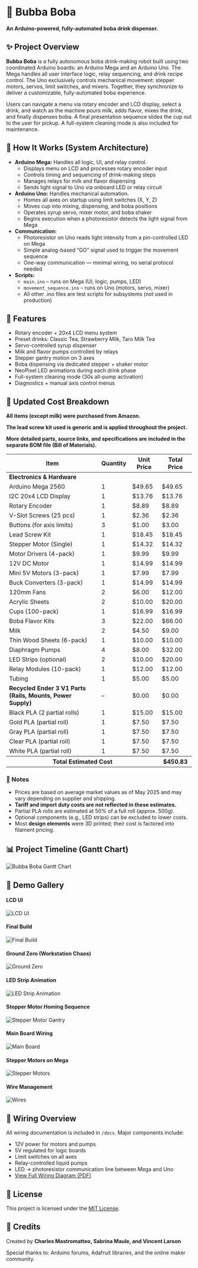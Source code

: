 
</head>
<body>

<h1>🧋 Bubba Boba</h1>
<p><strong>An Arduino-powered, fully-automated boba drink dispenser.</strong></p>

<div class="section">
  <h2>✨ Project Overview</h2>
  <p><strong>Bubba Boba</strong> is a fully autonomous boba drink-making robot built using two coordinated Arduino boards: an Arduino Mega and an Arduino Uno. The Mega handles all user interface logic, relay sequencing, and drink recipe control. The Uno exclusively controls mechanical movement: stepper motors, servos, limit switches, and mixers. Together, they synchronize to deliver a customizable, fully-automated boba experience.</p>
  <p>Users can navigate a menu via rotary encoder and LCD display, select a drink, and watch as the machine pours milk, adds flavor, mixes the drink, and finally dispenses boba. A final presentation sequence slides the cup out to the user for pickup. A full-system cleaning mode is also included for maintenance.</p>
</div>

<div class="section">
  <h2>🧠 How It Works (System Architecture)</h2>
  <ul>
    <li><strong>Arduino Mega:</strong> Handles all logic, UI, and relay control.
      <ul>
        <li>Displays menu on LCD and processes rotary encoder input</li>
        <li>Controls timing and sequencing of drink-making steps</li>
        <li>Manages relays for milk and flavor dispensing</li>
        <li>Sends light signal to Uno via onboard LED or relay circuit</li>
      </ul>
    </li>
    <li><strong>Arduino Uno:</strong> Handles mechanical automation.
      <ul>
        <li>Homes all axes on startup using limit switches (X, Y, Z)</li>
        <li>Moves cup into mixing, dispensing, and boba positions</li>
        <li>Operates syrup servo, mixer motor, and boba shaker</li>
        <li>Begins execution when a photoresistor detects the light signal from Mega</li>
      </ul>
    </li>
    <li><strong>Communication:</strong>
      <ul>
        <li>Photoresistor on Uno reads light intensity from a pin-controlled LED on Mega</li>
        <li>Simple analog-based “GO” signal used to trigger the movement sequence</li>
        <li>One-way communication — minimal wiring, no serial protocol needed</li>
      </ul>
    </li>
    <li><strong>Scripts:</strong>
      <ul>
        <li><code>main.ino</code> – runs on Mega (UI, logic, pumps, LED)</li>
        <li><code>movement_sequence.ino</code> – runs on Uno (motors, servo, mixer)</li>
        <li>All other .ino files are test scripts for subsystems (not used in production)</li>
      </ul>
    </li>
  </ul>
</div>

<div class="section">
  <h2>🧰 Features</h2>
  <ul>
    <li>Rotary encoder + 20x4 LCD menu system</li>
    <li>Preset drinks: Classic Tea, Strawberry Milk, Taro Milk Tea</li>
    <li>Servo-controlled syrup dispenser</li>
    <li>Milk and flavor pumps controlled by relays</li>
    <li>Stepper gantry motion on 3 axes</li>
    <li>Boba dispensing via dedicated stepper + shaker motor</li>
    <li>NeoPixel LED animations during each drink phase</li>
    <li>Full-system cleaning mode (30s all-pump activation)</li>
    <li>Diagnostics + manual axis control menus</li>
  </ul>
</div>

<div class="section">
  <h2>💸 Updated Cost Breakdown</h2>
  <p><strong>All items (except milk) were purchased from Amazon.</strong></p>
  <p><strong>The lead screw kit used is generic and is applied throughout the project.</strong></p>
  <p><strong>More detailed parts, source links, and specifications are included in the separate BOM file (Bill of Materials).</strong></p>

  <table>
    <thead>
      <tr><th>Item</th><th>Quantity</th><th>Unit Price</th><th>Total Price</th></tr>
    </thead>
    <tbody>
      <tr><td><strong>Electronics & Hardware</strong></td><td></td><td></td><td></td></tr>
      <tr><td>Arduino Mega 2560</td><td>1</td><td>$49.65</td><td>$49.65</td></tr>
      <tr><td>I2C 20x4 LCD Display</td><td>1</td><td>$13.76</td><td>$13.76</td></tr>
      <tr><td>Rotary Encoder</td><td>1</td><td>$8.89</td><td>$8.89</td></tr>
      <tr><td>V-Slot Screws (25 pcs)</td><td>1</td><td>$2.36</td><td>$2.36</td></tr>
      <tr><td>Buttons (for axis limits)</td><td>3</td><td>$1.00</td><td>$3.00</td></tr>
      <tr><td>Lead Screw Kit</td><td>1</td><td>$18.45</td><td>$18.45</td></tr>
      <tr><td>Stepper Motor (Single)</td><td>1</td><td>$14.32</td><td>$14.32</td></tr>
      <tr><td>Motor Drivers (4-pack)</td><td>1</td><td>$9.99</td><td>$9.99</td></tr>
      <tr><td>12V DC Motor</td><td>1</td><td>$14.99</td><td>$14.99</td></tr>
      <tr><td>Mini 5V Motors (3-pack)</td><td>1</td><td>$7.99</td><td>$7.99</td></tr>
      <tr><td>Buck Converters (3-pack)</td><td>1</td><td>$14.99</td><td>$14.99</td></tr>
      <tr><td>120mm Fans</td><td>2</td><td>$6.00</td><td>$12.00</td></tr>
      <tr><td>Acrylic Sheets</td><td>2</td><td>$10.00</td><td>$20.00</td></tr>
      <tr><td>Cups (100-pack)</td><td>1</td><td>$16.99</td><td>$16.99</td></tr>
      <tr><td>Boba Flavor Kits</td><td>3</td><td>$22.00</td><td>$66.00</td></tr>
      <tr><td>Milk</td><td>2</td><td>$4.50</td><td>$9.00</td></tr>
      <tr><td>Thin Wood Sheets (6-pack)</td><td>1</td><td>$10.00</td><td>$10.00</td></tr>
      <tr><td>Diaphragm Pumps</td><td>4</td><td>$8.00</td><td>$32.00</td></tr>
      <tr><td>LED Strips (optional)</td><td>2</td><td>$10.00</td><td>$20.00</td></tr>
      <tr><td>Relay Modules (10-pack)</td><td>1</td><td>$12.00</td><td>$12.00</td></tr>
      <tr><td>Tubing</td><td>1</td><td>$5.00</td><td>$5.00</td></tr>
      <tr><td><strong>Recycled Ender 3 V1 Parts (Rails, Mounts, Power Supply)</strong></td><td>–</td><td>$0.00</td><td>$0.00</td></tr>
      <tr><td>Black PLA (2 partial rolls)</td><td>1</td><td>$15.00</td><td>$15.00</td></tr>
      <tr><td>Gold PLA (partial roll)</td><td>1</td><td>$7.50</td><td>$7.50</td></tr>
      <tr><td>Gray PLA (partial roll)</td><td>1</td><td>$7.50</td><td>$7.50</td></tr>
      <tr><td>Clear PLA (partial roll)</td><td>1</td><td>$7.50</td><td>$7.50</td></tr>
      <tr><td>White PLA (partial roll)</td><td>1</td><td>$7.50</td><td>$7.50</td></tr>
      <tr><th colspan="3">Total Estimated Cost</th><th>$450.83</th></tr>
    </tbody>
  </table>

  <h3>📝 Notes</h3>
  <ul>
    <li>Prices are based on average market values as of May 2025 and may vary depending on supplier and shipping.</li>
    <li><strong>Tariff and import duty costs are not reflected in these estimates.</strong></li>
    <li>Partial PLA rolls are estimated at 50% of a full roll (approx. 500g).</li>
    <li>Optional components (e.g., LED strips) can be excluded to lower costs.</li>
    <li>Most <strong>design elements</strong> were 3D printed; their cost is factored into filament pricing.</li>
  </ul>
</div>

<div class="section">
  <h2>📊 Project Timeline (Gantt Chart)</h2>
  <img src="Images/Boba Machine Gantt Chart.png" alt="Bubba Boba Gantt Chart">
</div>

<div class="section">
  <h2>📸 Demo Gallery</h2>
  <div>
    <h4>LCD UI</h4>
    <img src="Images/LCD UI.jpeg" alt="LCD UI">
    <h4>Final Build</h4>
    <img src="Images/finalbuild.jpg" alt="Final Build">
    <h4>Ground Zero (Workstation Chaos)</h4>
    <img src="Images/mess.jpeg" alt="Ground Zero">
    <h4>LED Strip Animation</h4>
    <img src="Images/LED Animation.gif" alt="LED Strip Animation">
    <h4>Stepper Motor Homing Sequence</h4>
    <img src="Images/Homing Sequence.gif" alt="Stepper Motor Gantry">
    <h4>Main Board Wiring</h4>
    <img src="Images/board.jpeg" alt="Main Board">
    <h4>Stepper Motors on Mega</h4>
    <img src="Images/mega.jpeg" alt="Stepper Motors">
    <h4>Wire Management</h4>
    <img src="Images/wires.jpeg" alt="Wires">
  </div>
</div>

<div class="section">
  <h2>🔌 Wiring Overview</h2>
  <p>All wiring documentation is included in <code>/docs</code>. Major components include:</p>
  <ul>
    <li>12V power for motors and pumps</li>
    <li>5V regulated for logic boards</li>
    <li>Limit switches on all axes</li>
    <li>Relay-controlled liquid pumps</li>
    <li>LED → photoresistor communication line between Mega and Uno</li>
    <li><a href="docs/full_wiring.pdf" target="_blank">View Full Wiring Diagram (PDF)</a></li>
  </ul>
</div>

<div class="section">
  <h2>📜 License</h2>
  <p>This project is licensed under the <a href="https://opensource.org/licenses/MIT" target="_blank">MIT License</a>.</p>
</div>

<div class="section">
  <h2>🙌 Credits</h2>
  <p>Created by <strong>Charles Mastromatteo, Sabrina Maule, and Vincent Larson</strong></p>
  <p>Special thanks to: Arduino forums, Adafruit libraries, and the online maker community.</p>
</div>

</body>
</html>
